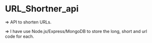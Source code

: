 # URL_Shortner_api

 => API to shorten URLs.
 
 => I have use Node.js/Express/MongoDB to store the long, short and url code for each.
